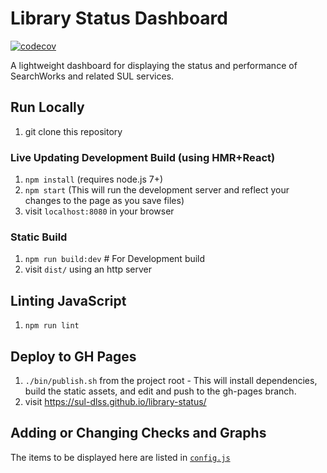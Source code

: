 # Library Status Dashboard
[![codecov](https://codecov.io/gh/sul-dlss/searchworks-status/branch/main/graph/badge.svg)](https://codecov.io/gh/sul-dlss/searchworks-status)

A lightweight dashboard for displaying the status and performance of SearchWorks and related SUL services.

## Run Locally
1. git clone this repository

### Live Updating Development Build (using HMR+React)
1. `npm install` (requires node.js 7+)
1. `npm start` (This will run the development server and reflect your changes to the page as you save files)
1. visit `localhost:8080` in your browser

### Static Build
1. `npm run build:dev` # For Development build
1. visit `dist/` using an http server

## Linting JavaScript
1. `npm run lint`

## Deploy to GH Pages
1. `./bin/publish.sh` from the project root - This will install dependencies, build the static assets, and edit and push to the gh-pages branch.
1. visit https://sul-dlss.github.io/library-status/

## Adding or Changing Checks and Graphs
The items to be displayed here are listed in [`config.js`](https://github.com/sul-dlss/library-status/blob/main/src/config.js)
